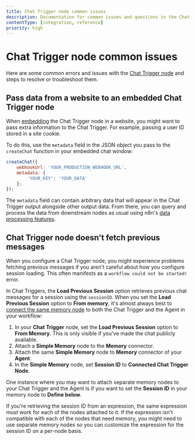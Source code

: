 ```yaml
---
title: Chat Trigger node common issues 
description: Documentation for common issues and questions in the Chat Trigger node in n8n, a workflow automation platform. Includes details of the issue and suggested solutions.
contentType: [integration, reference]
priority: high
---
```


# Chat Trigger node common issues

Here are some common errors and issues with the [Chat Trigger node](/integrations/builtin/core-nodes/n8n-nodes-langchain.chattrigger/index.md) and steps to resolve or troubleshoot them.

## Pass data from a website to an embedded Chat Trigger node

When [embedding](https://www.npmjs.com/package/@n8n/chat) the Chat Trigger node in a website, you might want to pass extra information to the Chat Trigger. For example, passing a user ID stored in a site cookie.

To do this, use the `metadata` field in the JSON object you pass to the `createChat` function in your embedded chat window:

```javascript
createChat({
	webhookUrl: 'YOUR_PRODUCTION_WEBHOOK_URL',
	metadata: {
		'YOUR_KEY': 'YOUR_DATA'
	};
});
```

The `metadata` field can contain arbitrary data that will appear in the Chat Trigger output alongside other output data. From there, you can query and process the data from downstream nodes as usual using n8n's [data processing features](/data/data-structure.md).

## Chat Trigger node doesn't fetch previous messages

When you configure a Chat Trigger node, you might experience problems fetching previous messages if you aren't careful about how you configure session loading. This often manifests as a `workflow could not be started!` error.

In Chat Triggers, the **Load Previous Session** option retrieves previous chat messages for a session using the `sessionID`. When you set the **Load Previous Session** option to **From memory**, it's almost always best to [connect the same memory node](/integrations/builtin/core-nodes/n8n-nodes-langchain.chattrigger/index.md#load-previous-session) to both the Chat Trigger and the Agent in your workflow:

1. In your **Chat Trigger** node, set the **Load Previous Session** option to **From Memory**. This is only visible if you've made the chat publicly available.
2. Attach a **Simple Memory** node to the **Memory** connector.
3. Attach the same **Simple Memory** node to **Memory** connector of your **Agent**.
4. In the **Simple Memory** node, set **Session ID** to **Connected Chat Trigger Node**.

One instance where you may want to attach separate memory nodes to your Chat Trigger and the Agent is if you want to set the **Session ID** in your memory node to **Define below**.

If you're retrieving the session ID from an expression, the same expression must work for each of the nodes attached to it. If the expression isn't compatible with each of the nodes that need memory, you might need to use separate memory nodes so you can customize the expression for the session ID on a per-node basis.
